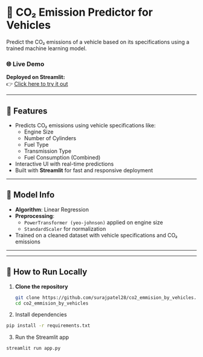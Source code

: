 # 🚗 CO₂ Emission Predictor for Vehicles

Predict the CO₂ emissions of a vehicle based on its specifications using a trained machine learning model.

### 🌐 Live Demo  
**Deployed on Streamlit:**  
👉 [Click here to try it out](https://co2emmisionbyvehicles.streamlit.app/)

---

## 📌 Features

- Predicts CO₂ emissions using vehicle specifications like:
  - Engine Size
  - Number of Cylinders
  - Fuel Type
  - Transmission Type
  - Fuel Consumption (Combined)
- Interactive UI with real-time predictions
- Built with **Streamlit** for fast and responsive deployment

---

## 🧠 Model Info

- **Algorithm**: Linear Regression
- **Preprocessing**:
  - `PowerTransformer (yeo-johnson)` applied on engine size
  - `StandardScaler` for normalization
- Trained on a cleaned dataset with vehicle specifications and CO₂ emissions

---

---

## 🚀 How to Run Locally

1. **Clone the repository**
   ```bash
   git clone https://github.com/surajpatel28/co2_emmision_by_vehicles.git
   cd co2_emmision_by_vehicles
2. Install dependencies
```bash
pip install -r requirements.txt
```
3. Run the Streamlit app
```bash
streamlit run app.py
```
